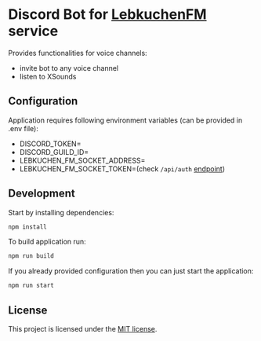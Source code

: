 # Discord Bot for [LebkuchenFM](https://github.com/Deseteral/lebkuchen-fm) service

Provides functionalities for voice channels:
 - invite bot to any voice channel
 - listen to XSounds

## Configuration
Application requires following environment variables (can be provided in .env file):
- DISCORD_TOKEN=
- DISCORD_GUILD_ID=
- LEBKUCHEN_FM_SOCKET_ADDRESS=
- LEBKUCHEN_FM_SOCKET_TOKEN=(check `/api/auth` [endpoint](https://github.com/Deseteral/lebkuchen-fm#rest-endpoints))

## Development
Start by installing dependencies:
```sh
npm install
```

To build application run:
```sh
npm run build
```

If you already provided configuration then you can just start the application:
```sh
npm run start
```

## License
This project is licensed under the [MIT license](LICENSE).